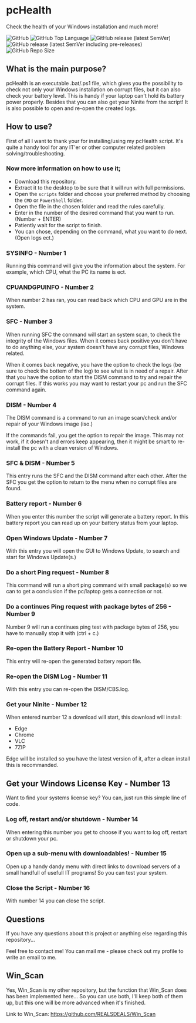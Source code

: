 # pcHealth

Check the health of your Windows installation and much more!

![GitHub](https://img.shields.io/github/license/REALSDEALS/pcHealth?label=License) ![GitHub Top Language](https://img.shields.io/github/languages/top/REALSDEALS/pcHealth?color=green&label=Batchfile) ![GitHub release (latest SemVer)](https://img.shields.io/github/v/release/REALSDEALS/pcHealth?label=Release) ![GitHub release (latest SemVer including pre-releases)](https://img.shields.io/github/v/release/REALSDEALS/pcHealth?include_prereleases&label=Release) ![GitHub Repo Size](https://img.shields.io/github/repo-size/REALSDEALS/pcHealth?label=Repo%20Size)

## What is the main purpose?

pcHealth is an executable .bat/.ps1 file, which gives you the possibility to check not only your Windows installation on corrupt files, but it can also check your battery level. This is handy if your laptop can't hold its battery power properly. Besides that you can also get your Ninite from the script! It is also possible to open and re-open the created logs.

## How to use?

First of all I want to thank your for installing/using my pcHealth script.
It's quite a handy tool for any IT'er or other computer related problem solving/troubleshooting.

### Now more information on how to use it;

- Download this repository.
- Extract it to the desktop to be sure that it will run with full permissions.
- Open the `scripts` folder and choose your preferred method by choosing the `CMD` or `PowerShell` folder.
- Open the file in the chosen folder and read the rules carefully.
- Enter in the number of the desired command that you want to run. (Number + ENTER)
- Patiently wait for the script to finish.
- You can chose, depending on the command, what you want to do next. (Open logs ect.)

### SYSINFO - Number 1

Running this command will give you the information about the system.
For example, which CPU, what the PC its name is ect.

### CPUANDGPUINFO - Number 2

When number 2 has ran, you can read back which CPU and GPU are in the system.

### SFC - Number 3

When running SFC the command will start an system scan, to check the integrity of the Windows files.
When it comes back positive you don't have to do anything else, your system doesn't have any corrupt files, Windows related.

When it comes back negative, you have the option to check the logs (be sure to check the bottem of the log) to see what is in need of a repair. After that you have the option to start the DISM command to try and repair the corrupt files. If this works you may want to restart your pc and run the SFC command again.

### DISM - Number 4

The DISM command is a command to run an image scan/check and/or repair of your Windows image (iso.)

If the commands fail, you get the option to repair the image.
This may not work, if it doesn't and errors keep appearing, then it might be smart to re-install the pc with a clean version of Windows.

### SFC & DISM - Number 5

This entry runs the SFC and the DISM command after each other.
After the SFC you get the option to return to the menu when no corrupt files are found.

### Battery report - Number 6

When you enter this number the script will generate a battery report.
In this battery report you can read up on your battery status from your laptop.

### Open Windows Update - Number 7

With this entry you will open the GUI to Windows Update, to search and start for Windows Update(s.)

### Do a short Ping request - Number 8

This command will run a short ping command with small package(s) so we can to get a conclusion if the pc/laptop gets a connection or not.

### Do a continues Ping request with package bytes of 256 - Number 9

Number 9 will run a continues ping test with package bytes of 256, you have to manually stop it with (ctrl + c.)

### Re-open the Battery Report - Number 10

This entry will re-open the generated battery report file.

### Re-open the DISM Log - Number 11

With this entry you can re-open the DISM/CBS.log.

### Get your Ninite - Number 12

When entered number 12 a download will start, this download will install:

- Edge
- Chrome
- VLC
- 7ZIP

Edge will be installed so you have the latest version of it, after a clean install this is recommanded.

## Get your Windows License Key - Number 13

Want to find your systems license key? 
You can, just run this simple line of code.

### Log off, restart and/or shutdown - Number 14

When entering this number you get to choose if you want to log off, restart or shutdown your pc.

### Open up a sub-menu with downloadables! - Number 15

Open up a handy dandy menu with direct links to download servers of a small handfull of usefull IT programs!
So you can test your system.

### Close the Script - Number 16

With number 14 you can close the script.

## Questions

If you have any questions about this project or anything else regarding this repository...

Feel free to contact me!
You can mail me - please check out my profile to write an email to me.

## Win_Scan

Yes, Win_Scan is my other repository, but the function that Win_Scan does has been implemented here...
So you can use both, I'll keep both of them up, but this one will be more advanced when it's finished.

Link to Win_Scan: https://github.com/REALSDEALS/Win_Scan
